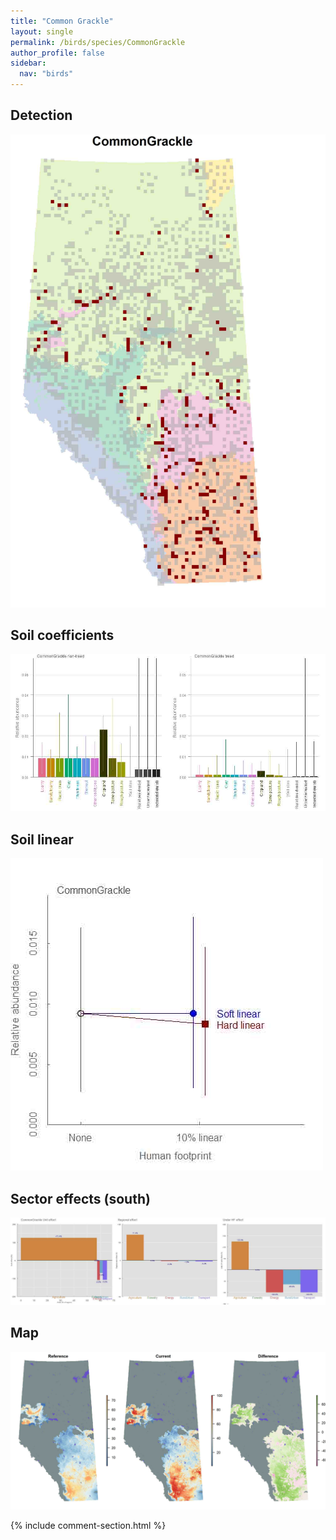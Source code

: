 ```yaml
---
title: "Common Grackle"
layout: single
permalink: /birds/species/CommonGrackle
author_profile: false
sidebar:
  nav: "birds"
---
```


<h2>Detection</h2>

![](/assets/images/birds/CommonGrackle/det.jpg)

<h2>Soil coefficients</h2>

![](/assets/images/birds/CommonGrackle/soilhf.jpg)

<h2>Soil linear</h2>

![](/assets/images/birds/CommonGrackle/lin-south.jpg)

<h2>Sector effects (south)</h2>

![](/assets/images/birds/CommonGrackle/sector-south.jpg)

<h2>Map</h2>

![](/assets/images/birds/CommonGrackle/map.jpg)

{% include comment-section.html %}
